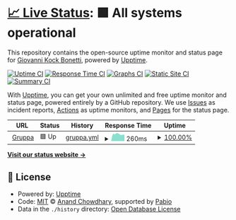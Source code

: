 # [📈 Live Status](https://status.gruppa.com.br): <!--live status--> **🟩 All systems operational**

This repository contains the open-source uptime monitor and status page for [Giovanni Kock Bonetti](https://www.linkedin.com/in/giovanni-k-bonetti-2809345/), powered by [Upptime](https://github.com/upptime/upptime).

[![Uptime CI](https://github.com/giovannibonetti/status-gruppa.com.br/workflows/Uptime%20CI/badge.svg)](https://github.com/giovannibonetti/status-gruppa.com.br/actions?query=workflow%3A%22Uptime+CI%22)
[![Response Time CI](https://github.com/giovannibonetti/status-gruppa.com.br/workflows/Response%20Time%20CI/badge.svg)](https://github.com/giovannibonetti/status-gruppa.com.br/actions?query=workflow%3A%22Response+Time+CI%22)
[![Graphs CI](https://github.com/giovannibonetti/status-gruppa.com.br/workflows/Graphs%20CI/badge.svg)](https://github.com/giovannibonetti/status-gruppa.com.br/actions?query=workflow%3A%22Graphs+CI%22)
[![Static Site CI](https://github.com/giovannibonetti/status-gruppa.com.br/workflows/Static%20Site%20CI/badge.svg)](https://github.com/giovannibonetti/status-gruppa.com.br/actions?query=workflow%3A%22Static+Site+CI%22)
[![Summary CI](https://github.com/giovannibonetti/status-gruppa.com.br/workflows/Summary%20CI/badge.svg)](https://github.com/giovannibonetti/status-gruppa.com.br/actions?query=workflow%3A%22Summary+CI%22)

With [Upptime](https://upptime.js.org), you can get your own unlimited and free uptime monitor and status page, powered entirely by a GitHub repository. We use [Issues](https://github.com/giovannibonetti/status-gruppa.com.br/issues) as incident reports, [Actions](https://github.com/giovannibonetti/status-gruppa.com.br/actions) as uptime monitors, and [Pages](https://status.gruppa.com.br) for the status page.

<!--start: status pages-->
<!-- This summary is generated by Upptime (https://github.com/upptime/upptime) -->
<!-- Do not edit this manually, your changes will be overwritten -->
<!-- prettier-ignore -->
| URL | Status | History | Response Time | Uptime |
| --- | ------ | ------- | ------------- | ------ |
| <img alt="" src="https://icons.duckduckgo.com/ip3/www.gruppa.com.br.ico" height="13"> [Gruppa](https://www.gruppa.com.br/) | 🟩 Up | [gruppa.yml](https://github.com/giovannibonetti/status-gruppa.com.br/commits/HEAD/history/gruppa.yml) | <details><summary><img alt="Response time graph" src="./graphs/gruppa/response-time-week.png" height="20"> 260ms</summary><br><a href="https://status.gruppa.com.br/history/gruppa"><img alt="Response time 352" src="https://img.shields.io/endpoint?url=https%3A%2F%2Fraw.githubusercontent.com%2Fgiovannibonetti%2Fstatus-gruppa.com.br%2FHEAD%2Fapi%2Fgruppa%2Fresponse-time.json"></a><br><a href="https://status.gruppa.com.br/history/gruppa"><img alt="24-hour response time 228" src="https://img.shields.io/endpoint?url=https%3A%2F%2Fraw.githubusercontent.com%2Fgiovannibonetti%2Fstatus-gruppa.com.br%2FHEAD%2Fapi%2Fgruppa%2Fresponse-time-day.json"></a><br><a href="https://status.gruppa.com.br/history/gruppa"><img alt="7-day response time 260" src="https://img.shields.io/endpoint?url=https%3A%2F%2Fraw.githubusercontent.com%2Fgiovannibonetti%2Fstatus-gruppa.com.br%2FHEAD%2Fapi%2Fgruppa%2Fresponse-time-week.json"></a><br><a href="https://status.gruppa.com.br/history/gruppa"><img alt="30-day response time 253" src="https://img.shields.io/endpoint?url=https%3A%2F%2Fraw.githubusercontent.com%2Fgiovannibonetti%2Fstatus-gruppa.com.br%2FHEAD%2Fapi%2Fgruppa%2Fresponse-time-month.json"></a><br><a href="https://status.gruppa.com.br/history/gruppa"><img alt="1-year response time 352" src="https://img.shields.io/endpoint?url=https%3A%2F%2Fraw.githubusercontent.com%2Fgiovannibonetti%2Fstatus-gruppa.com.br%2FHEAD%2Fapi%2Fgruppa%2Fresponse-time-year.json"></a></details> | <details><summary><a href="https://status.gruppa.com.br/history/gruppa">100.00%</a></summary><a href="https://status.gruppa.com.br/history/gruppa"><img alt="All-time uptime 100.00%" src="https://img.shields.io/endpoint?url=https%3A%2F%2Fraw.githubusercontent.com%2Fgiovannibonetti%2Fstatus-gruppa.com.br%2FHEAD%2Fapi%2Fgruppa%2Fuptime.json"></a><br><a href="https://status.gruppa.com.br/history/gruppa"><img alt="24-hour uptime 100.00%" src="https://img.shields.io/endpoint?url=https%3A%2F%2Fraw.githubusercontent.com%2Fgiovannibonetti%2Fstatus-gruppa.com.br%2FHEAD%2Fapi%2Fgruppa%2Fuptime-day.json"></a><br><a href="https://status.gruppa.com.br/history/gruppa"><img alt="7-day uptime 100.00%" src="https://img.shields.io/endpoint?url=https%3A%2F%2Fraw.githubusercontent.com%2Fgiovannibonetti%2Fstatus-gruppa.com.br%2FHEAD%2Fapi%2Fgruppa%2Fuptime-week.json"></a><br><a href="https://status.gruppa.com.br/history/gruppa"><img alt="30-day uptime 100.00%" src="https://img.shields.io/endpoint?url=https%3A%2F%2Fraw.githubusercontent.com%2Fgiovannibonetti%2Fstatus-gruppa.com.br%2FHEAD%2Fapi%2Fgruppa%2Fuptime-month.json"></a><br><a href="https://status.gruppa.com.br/history/gruppa"><img alt="1-year uptime 100.00%" src="https://img.shields.io/endpoint?url=https%3A%2F%2Fraw.githubusercontent.com%2Fgiovannibonetti%2Fstatus-gruppa.com.br%2FHEAD%2Fapi%2Fgruppa%2Fuptime-year.json"></a></details>

<!--end: status pages-->

[**Visit our status website →**](https://status.gruppa.com.br)

## 📄 License

- Powered by: [Upptime](https://github.com/upptime/upptime)
- Code: [MIT](./LICENSE) © [Anand Chowdhary](https://anandchowdhary.com), supported by [Pabio](https://pabio.com)
- Data in the `./history` directory: [Open Database License](https://opendatacommons.org/licenses/odbl/1-0/)
